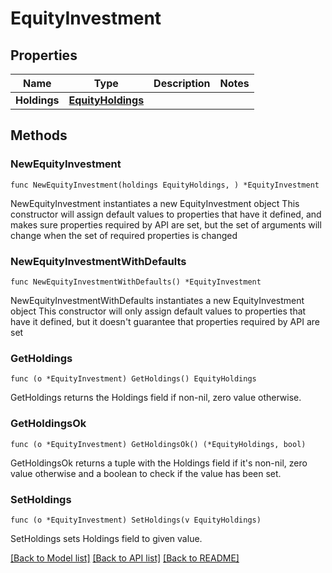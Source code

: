 # EquityInvestment

## Properties

Name | Type | Description | Notes
------------ | ------------- | ------------- | -------------
**Holdings** | [**EquityHoldings**](EquityHoldings.md) |  | 

## Methods

### NewEquityInvestment

`func NewEquityInvestment(holdings EquityHoldings, ) *EquityInvestment`

NewEquityInvestment instantiates a new EquityInvestment object
This constructor will assign default values to properties that have it defined,
and makes sure properties required by API are set, but the set of arguments
will change when the set of required properties is changed

### NewEquityInvestmentWithDefaults

`func NewEquityInvestmentWithDefaults() *EquityInvestment`

NewEquityInvestmentWithDefaults instantiates a new EquityInvestment object
This constructor will only assign default values to properties that have it defined,
but it doesn't guarantee that properties required by API are set

### GetHoldings

`func (o *EquityInvestment) GetHoldings() EquityHoldings`

GetHoldings returns the Holdings field if non-nil, zero value otherwise.

### GetHoldingsOk

`func (o *EquityInvestment) GetHoldingsOk() (*EquityHoldings, bool)`

GetHoldingsOk returns a tuple with the Holdings field if it's non-nil, zero value otherwise
and a boolean to check if the value has been set.

### SetHoldings

`func (o *EquityInvestment) SetHoldings(v EquityHoldings)`

SetHoldings sets Holdings field to given value.



[[Back to Model list]](../README.md#documentation-for-models) [[Back to API list]](../README.md#documentation-for-api-endpoints) [[Back to README]](../README.md)


